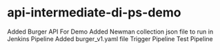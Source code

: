 # api-intermediate-di-ps-demo
Added Burger API For Demo
Added Newman collection json file to run in Jenkins Pipeline
Added burger_v1.yaml file
Trigger Pipeline
Test Pipeline
